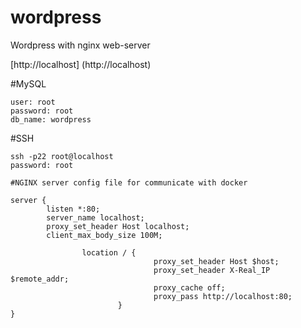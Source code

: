 # wordpress

Wordpress with nginx web-server

[http://localhost] (http://localhost)

#MySQL
```
user: root 
password: root
db_name: wordpress
```
#SSH
```
ssh -p22 root@localhost
password: root

#NGINX server config file for communicate with docker
```
```
server {
        listen *:80;
        server_name localhost;
        proxy_set_header Host localhost;
        client_max_body_size 100M;

                location / {
                                proxy_set_header Host $host;
                                proxy_set_header X-Real_IP $remote_addr;
                                proxy_cache off;
                                proxy_pass http://localhost:80;
                        }
}
```
